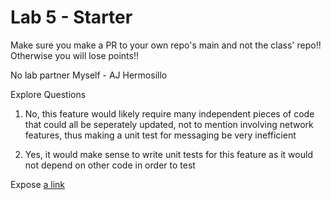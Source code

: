# Lab 5 - Starter
Make sure you make a PR to your own repo's main and not the class' repo!! Otherwise you will lose points!!

No lab partner
Myself - AJ Hermosillo

Explore Questions

1) No, this feature would likely require many independent pieces of code that could all be seperately updated, not to mention involving network features,
thus making a unit test for messaging be very inefficient

2) Yes, it would make sense to write unit tests for this feature as it would not depend on other code in order to test

Expose
[a link](expose.html)  